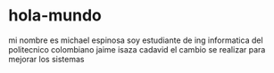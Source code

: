 # hola-mundo
mi nombre es michael espinosa soy estudiante de ing informatica del politecnico colombiano jaime isaza cadavid
el cambio se realizar para mejorar los sistemas
